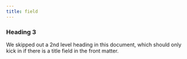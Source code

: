 ```yaml
---
title: field
---
```


### Heading 3

We skipped out a 2nd level heading in this document, which should only kick in if there
is a title field in the front matter.
